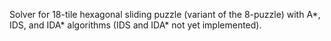 Solver for 18-tile hexagonal sliding puzzle (variant of the 8-puzzle) with A*, IDS, and IDA* algorithms (IDS and IDA* not yet implemented).
